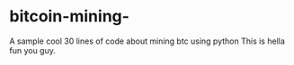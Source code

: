 # bitcoin-mining-
A sample cool 30 lines of code about mining btc using python
This is hella fun you guy.
